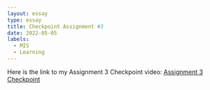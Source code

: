 ```yaml
---
layout: essay
type: essay
title: Checkpoint Assignment #3 
date: 2022-05-05
labels:
  - MIS
  - Learning
---
```

Here is the link to my Assignment 3 Checkpoint video: [Assignment 3 Checkpoint](https://youtu.be/NeP4cxn6Uhs)
